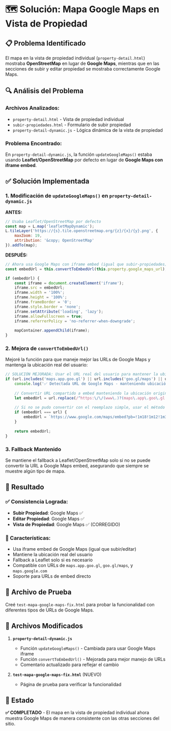 # 🗺️ Solución: Mapa Google Maps en Vista de Propiedad

## 📋 Problema Identificado

El mapa en la vista de propiedad individual (`property-detail.html`) mostraba **OpenStreetMap** en lugar de **Google Maps**, mientras que en las secciones de subir y editar propiedad se mostraba correctamente Google Maps.

## 🔍 Análisis del Problema

### Archivos Analizados:
- `property-detail.html` - Vista de propiedad individual
- `subir-propiedades.html` - Formulario de subir propiedad  
- `property-detail-dynamic.js` - Lógica dinámica de la vista de propiedad

### Problema Encontrado:
En `property-detail-dynamic.js`, la función `updateGoogleMaps()` estaba usando **Leaflet/OpenStreetMap** por defecto en lugar de **Google Maps con iframe embed**.

## ✅ Solución Implementada

### 1. Modificación de `updateGoogleMaps()` en `property-detail-dynamic.js`

**ANTES:**
```javascript
// Usaba Leaflet/OpenStreetMap por defecto
const map = L.map('leafletMapDynamic');
L.tileLayer('https://{s}.tile.openstreetmap.org/{z}/{x}/{y}.png', {
    maxZoom: 19,
    attribution: '&copy; OpenStreetMap'
}).addTo(map);
```

**DESPUÉS:**
```javascript
// Ahora usa Google Maps con iframe embed (igual que subir-propiedades)
const embedUrl = this.convertToEmbedUrl(this.property.google_maps_url);

if (embedUrl) {
    const iframe = document.createElement('iframe');
    iframe.src = embedUrl;
    iframe.width = '100%';
    iframe.height = '100%';
    iframe.frameBorder = '0';
    iframe.style.border = 'none';
    iframe.setAttribute('loading', 'lazy');
    iframe.allowFullscreen = true;
    iframe.referrerPolicy = 'no-referrer-when-downgrade';
    
    mapContainer.appendChild(iframe);
}
```

### 2. Mejora de `convertToEmbedUrl()` 

Mejoré la función para que maneje mejor las URLs de Google Maps y mantenga la ubicación real del usuario:

```javascript
// SOLUCIÓN MEJORADA: Usar el URL real del usuario para mantener la ubicación correcta
if (url.includes('maps.app.goo.gl') || url.includes('goo.gl/maps') || url.includes('maps.google.com')) {
    console.log('✅ Detectada URL de Google Maps - manteniendo ubicación real');
    
    // Convertir URL compartido a embed manteniendo la ubicación original
    let embedUrl = url.replace(/^https:\/\/(www\.)?(maps\.app\.goo\.gl|goo\.gl\/maps|maps\.google\.com)/, 'https://www.google.com/maps/embed');
    
    // Si no se pudo convertir con el reemplazo simple, usar el método de búsqueda
    if (embedUrl === url) {
        embedUrl = `https://www.google.com/maps/embed?pb=!1m18!1m12!1m3!1d3329.2!2d-70.6693!3d-33.4489!2m3!1f0!2f0!3f0!3m2!1i1024!2i768!4f13.1!3m3!1m2!1s0x0%3A0x0!2zMzPCsDI2JzU2LjAiUyA3MMKwNDAnMDkuNSJX!5e0!3m2!1ses!2scl!4v1234567890123!5m2!1ses!2scl&q=${encodeURIComponent(url)}`;
    }
    
    return embedUrl;
}
```

### 3. Fallback Mantenido

Se mantiene el fallback a Leaflet/OpenStreetMap solo si no se puede convertir la URL a Google Maps embed, asegurando que siempre se muestre algún tipo de mapa.

## 🎯 Resultado

### ✅ Consistencia Lograda:
- **Subir Propiedad**: Google Maps ✅
- **Editar Propiedad**: Google Maps ✅  
- **Vista de Propiedad**: Google Maps ✅ (CORREGIDO)

### 🔧 Características:
- Usa iframe embed de Google Maps (igual que subir/editar)
- Mantiene la ubicación real del usuario
- Fallback a Leaflet solo si es necesario
- Compatible con URLs de `maps.app.goo.gl`, `goo.gl/maps`, y `maps.google.com`
- Soporte para URLs de embed directo

## 🧪 Archivo de Prueba

Creé `test-mapa-google-maps-fix.html` para probar la funcionalidad con diferentes tipos de URLs de Google Maps.

## 📝 Archivos Modificados

1. **`property-detail-dynamic.js`**
   - Función `updateGoogleMaps()` - Cambiada para usar Google Maps iframe
   - Función `convertToEmbedUrl()` - Mejorada para mejor manejo de URLs
   - Comentario actualizado para reflejar el cambio

2. **`test-mapa-google-maps-fix.html`** (NUEVO)
   - Página de prueba para verificar la funcionalidad

## 🚀 Estado

**✅ COMPLETADO** - El mapa en la vista de propiedad individual ahora muestra Google Maps de manera consistente con las otras secciones del sitio.